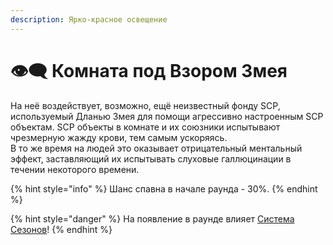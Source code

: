 ```yaml
---
description: Ярко-красное освещение
---
```


# 👁🗨 Комната под Взором Змея

На неё воздействует, возможно, ещё неизвестный фонду SCP, используемый Дланью Змея для помощи агрессивно настроенным SCP объектам. SCP объекты в комнате и их союзники испытывают чрезмерную жажду крови, тем самым ускоряясь.\
В то же время на людей это оказывает отрицательный ментальный эффект, заставляющий их испытывать слуховые галлюцинации в течении некоторого времени.

{% hint style="info" %}
Шанс спавна в начале раунда - 30%.
{% endhint %}

{% hint style="danger" %}
На появление в раунде влияет [Система Сезонов](../server-systems/seasons-system.md)!
{% endhint %}
